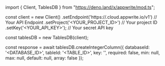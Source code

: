 import { Client, TablesDB } from "https://deno.land/x/appwrite/mod.ts";

const client = new Client()
    .setEndpoint('https://<REGION>.cloud.appwrite.io/v1') // Your API Endpoint
    .setProject('<YOUR_PROJECT_ID>') // Your project ID
    .setKey('<YOUR_API_KEY>'); // Your secret API key

const tablesDB = new TablesDB(client);

const response = await tablesDB.createIntegerColumn({
    databaseId: '<DATABASE_ID>',
    tableId: '<TABLE_ID>',
    key: '',
    required: false,
    min: null,
    max: null,
    default: null,
    array: false
});
